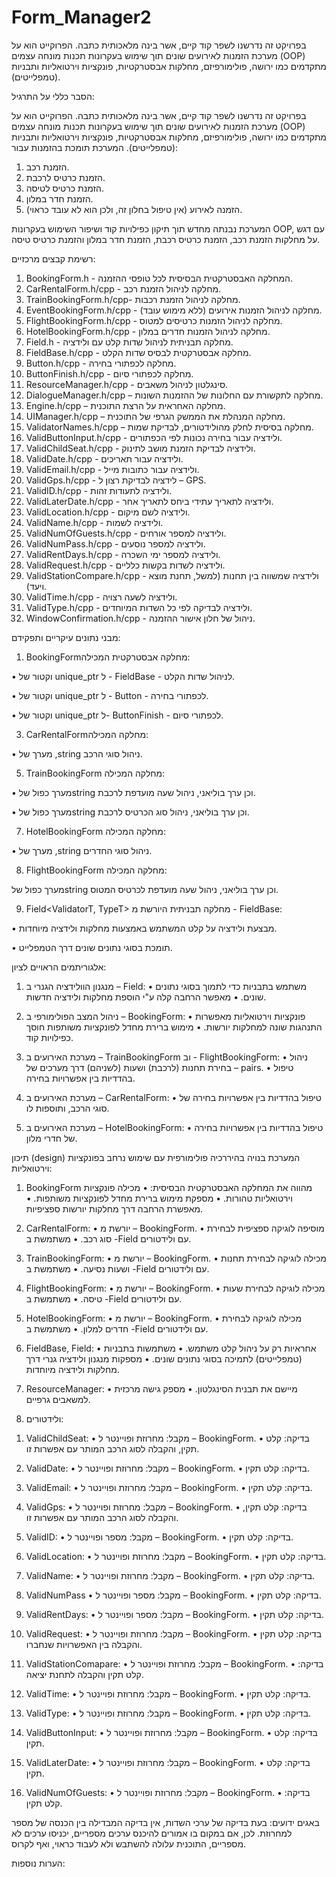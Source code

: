 # Form_Manager2
בפרויקט זה נדרשנו לשפר קוד קיים, אשר בינה מלאכותית כתבה. הפרוקייט הוא על מערכת הזמנות לאירועים שונים תוך שימוש בעקרונות תכנות מונחה עצמים (OOP) מתקדמים כמו ירושה, פולימורפיזם, מחלקות אבסטרקטיות, פונקציות וירטואליות ותבניות (טמפלייטים).


הסבר כללי על התרגיל:

בפרויקט זה נדרשנו לשפר קוד קיים, אשר בינה מלאכותית כתבה. הפרוקייט הוא על מערכת הזמנות לאירועים שונים תוך שימוש בעקרונות תכנות מונחה עצמים (OOP) מתקדמים כמו ירושה, פולימורפיזם, מחלקות אבסטרקטיות, פונקציות וירטואליות ותבניות (טמפלייטים). המערכת תומכת בהזמנות עבור:
1.	הזמנת רכב.
2.	הזמנת כרטיס לרכבת.
3.	הזמנת כרטיס לטיסה.
4.	הזמנת חדר במלון.
5.	הזמנה לאירוע (אין טיפול בחלון זה, ולכן הוא לא עובד כראוי).

המערכת נבנתה מחדש תוך תיקון כפילויות קוד ושיפור השימוש בעקרונות OOP, עם דגש על מחלקות הזמנת רכב, הזמנת כרטיס רכבת, הזמנת חדר במלון והזמנת כרטיס טיסה.











רשימת קבצים מרכזיים:
1.	BookingForm.h - המחלקה האבסטרקטית הבסיסית לכל טופסי ההזמנה.
2.	CarRentalForm.h/cpp - מחלקה לניהול הזמנת רכב.
3.	 TrainBookingForm.h/cpp- מחלקה לניהול הזמנת רכבות.
4.	EventBookingForm.h/cpp - מחלקה לניהול הזמנות אירועים (ללא מימוש עובד).
5.	FlightBookingForm.h/cpp - מחלקה לניהול הזמנות כרטיסים למטוס.
6.	HotelBookingForm.h/cpp  - מחלקה לניהול הזמנות חדרים במלון.
7.	Field.h - מחלקה תבניתית לניהול שדות קלט עם ולידציה.
8.	FieldBase.h/cpp - מחלקה אבסטרקטית לבסיס שדות הקלט.
9.	Button.h/cpp - מחלקה לכפתורי בחירה.
10.	ButtonFinish.h/cpp - מחלקה לכפתורי סיום.
11.	ResourceManager.h/cpp - סינגלטון לניהול משאבים.
12.	DialogueManager.h/cpp – מחלקה לתקשורת עם החלונות של ההזמנות השונות.
13.	Engine.h/cpp – מחלקה האחראית על הרצת התוכנית.
14.	UIManager.h/cpp – מחלקה המנהלת את הממשק הגרפי של התוכנית.
15.	ValidatorNames.h/cpp – מחלקה בסיסית לחלק מהולידטורים, לבדיקת שמות.
16.	ValidButtonInput.h/cpp - ולידציה עבור בחירה נכונות לפי הכפתורים.
17.	ValidChildSeat.h/cpp - ולידציה לבדיקת הזמנת מושב לתינוק.
18.	ValidDate.h/cpp - ולידציה עבור תאריכים.
19.	ValidEmail.h/cpp - ולידציה עבור כתובות מייל.
20.	ValidGps.h/cpp - לידציה לבדיקת רצון ל – GPS.
21.	ValidID.h/cpp - ולידציה לתעודות זהות.
22.	ValidLaterDate.h/cpp - ולידציה לתאריך עתידי ביחס לתאריך אחר.
23.	ValidLocation.h/cpp - ולידציה לשם מיקום.
24.	ValidName.h/cpp - ולידציה לשמות.
25.	ValidNumOfGuests.h/cpp - ולידציה למספר אורחים.
26.	ValidNumPass.h/cpp - ולידציה למספר נוסעים.
27.	ValidRentDays.h/cpp - ולידציה למספר ימי השכרה.
28.	ValidRequest.h/cpp - ולידציה לשדות בקשות כלליים.
29.	ValidStationCompare.h/cpp - ולידציה שמשווה בין תחנות (למשל, תחנת מוצא ויעד).
30.	ValidTime.h/cpp - ולידציה לשעה רצויה.
31.	ValidType.h/cpp - ולידציה לבדיקה לפי כל השדות המיוחדים.
32.	WindowConfirmation.h/cpp - ניהול של חלון אישור ההזמנה.




מבני נתונים עיקריים ותפקידם:
1.	 BookingFormמחלקה אבסטרקטית המכילה:

•	וקטור של unique_ptr ל - FieldBase - לניהול שדות הקלט.

•	וקטור של unique_ptr ל - Button - לכפתורי בחירה.

•	וקטור של unique_ptr ל- ButtonFinish -  לכפתורי סיום.

3.	 CarRentalFormמחלקה המכילה:

•	מערך של ,string ניהול סוגי הרכב.

5.	TrainBookingForm מחלקה המכילה:

•	מערך כפול שלstring  וכן ערך בוליאני, ניהול שעה מועדפת לרכבת.

•	מערך כפול שלstring  וכן ערך בוליאני, ניהול סוג הכרטיס לרכבת.

7.	HotelBookingForm מחלקה המכילה:

•	מערך של ,string ניהול סוגי החדרים.

8.	FlightBookingForm מחלקה המכילה:

מערך כפול שלstring  וכן ערך בוליאני, ניהול שעה מועדפת לכרטיס המטוס.

9.	Field<ValidatorT, TypeT> מחלקה תבניתית היורשת מ  - FieldBase:

•	מבצעת ולידציה על קלט המשתמש באמצעות מחלקות ולידציה מיוחדות.

•	תומכת בסוגי נתונים שונים דרך הטמפלייט.








אלגוריתמים הראויים לציון:
1.	מנגנון הוולידציה הגנרי ב – Field:
•	משתמש בתבניות כדי לתמוך בסוגי נתונים שונים.
•	מאפשר הרחבה קלה ע"י הוספת מחלקות ולידציה חדשות.

2.	ניהול המצב הפולימורפי ב – BookingForm:
•	פונקציות וירטואליות מאפשרות התנהגות שונה למחלקות יורשות.
•	מימוש ברירת מחדל לפונקציות משותפות חוסך כפילויות קוד.

3.	מערכת האירועים ב – TrainBookingForm וב - FlightBookingForm:
•	ניהול בחירת תחנות (לרכבת) ושעות (לשניהם) דרך מערכים של – pairs.
•	טיפול בהדדיות בין אפשרויות בחירה.

4.	מערכת האירועים ב – CarRentalForm:
•	טיפול בהדדיות בין אפשרויות בחירה של סוגי הרכב, ותוספות לו.

5.	מערכת האירועים ב – HotelBookingForm:
•	טיפול בהדדיות בין אפשרויות בחירה של חדרי מלון.











תיכון (design)
המערכת בנויה בהיררכיה פולימורפית עם שימוש נרחב בפונקציות וירטואליות:

1.	BookingForm מהווה את המחלקה האבסטרקטית הבסיסית:
•	מכילה פונקציות וירטואליות טהורות.
•	מספקת מימוש ברירת מחדל לפונקציות משותפות.
•	מאפשרת הרחבה דרך מחלקות יורשות ספציפיות.

2.	CarRentalForm:
•	יורשת מ – BookingForm.
•	מוסיפה לוגיקה ספציפית לבחירת סוג רכב.
•	משתמשת ב -Field  עם ולידטורים.

3.	TrainBookingForm:
•	יורשת מ – BookingForm.
•	מכילה לוגיקה לבחירת תחנות ושעות נסיעה.
•	משתמשת ב -Field  עם ולידטורים.

4.	FlightBookingForm:
•	יורשת מ – BookingForm.
•	מכילה לוגיקה לבחירת שעות טיסה.
•	משתמשת ב -Field  עם ולידטורים.

5.	HotelBookingForm:
•	יורשת מ – BookingForm.
•	מכילה לוגיקה לבחירת חדרים למלון.
•	משתמשת ב -Field  עם ולידטורים.

6.	FieldBase, Field:
•	אחראיות רק על ניהול קלט משתמש.
•	משתמשות בתבניות (טמפלייטים) לתמיכה בסוגי נתונים שונים.
•	מספקות מנגנון ולידציה גנרי דרך מחלקות ולידציה מיוחדות.

7.	ResourceManager:
•	מיישם את תבנית הסינגלטון.
•	מספק גישה מרכזית למשאבים גרפיים.

8.	ולידטורים:
1)	ValidChildSeat:
•	מקבל: מחרוזת ופויינטר ל – BookingForm.
•	בדיקה: קלט תקין, והקבלה לסוג הרכב המותר עם אפשרות זו.
2)	ValidDate:
•	מקבל: מחרוזת ופויינטר ל – BookingForm.
•	בדיקה: קלט תקין.

3)	ValidEmail:
•	מקבל: מחרוזת ופויינטר ל – BookingForm.
•	בדיקה: קלט תקין.
4)	ValidGps:
•	מקבל: מחרוזת ופויינטר ל – BookingForm.
•	בדיקה: קלט תקין, והקבלה לסוג הרכב המותר עם אפשרות זו.
5)	ValidID:
•	מקבל: מספר ופויינטר ל – BookingForm.
•	בדיקה: קלט תקין.
6)	ValidLocation:
•	מקבל: מחרוזת ופויינטר ל – BookingForm.
•	בדיקה: קלט תקין.
7)	ValidName:
•	מקבל: מחרוזת ופויינטר ל – BookingForm.
•	בדיקה: קלט תקין.
8)	ValidNumPass
•	מקבל: מספר ופויינטר ל – BookingForm.
•	בדיקה: קלט תקין.
9)	ValidRentDays:
•	מקבל: מספר ופויינטר ל – BookingForm.
•	בדיקה: קלט תקין.
10)	ValidRequest:
•	מקבל: מחרוזת ופויינטר ל – BookingForm.
•	בדיקה: קלט תקין והקבלה בין האפשרויות שנחברו.
11)	ValidStationComapare:
•	מקבל: מחרוזת ופויינטר ל – BookingForm.
•	בדיקה: קלט תקין והקבלה לתחנת יציאה.

12)	ValidTime:
•	מקבל: מחרוזת ופויינטר ל – BookingForm.
•	בדיקה: קלט תקין.
13)	ValidType:
•	מקבל: מחרוזת ופויינטר ל – BookingForm.
•	בדיקה: קלט תקין.
14)	ValidButtonInput:
•	מקבל: מחרוזת ופויינטר ל – BookingForm.
•	בדיקה: קלט תקין.
15)	ValidLaterDate:
•	מקבל: מחרוזת ופויינטר ל – BookingForm.
•	בדיקה: קלט תקין.
16)	ValidNumOfGuests:
•	מקבל: מחרוזת ופויינטר ל – BookingForm.
•	בדיקה: קלט תקין.






באגים ידועים:
בעת בדיקה של ערכי השדות, אין בדיקה המבדילה בין הכנסה של מספר למחרוזת.
לכן, אם במקום בו אמורים להיכנס ערכים מספריים, יכניסו ערכים לא מספריים, התוכנית עלולה להשתבש ולא לעבוד כראוי, ואף לקרוס. 

הערות נוספות:

